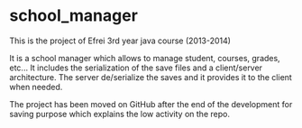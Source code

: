 school_manager
==============

This is the project of Efrei 3rd year java course (2013-2014)

It is a school manager which allows to manage student, courses, grades, etc...
It includes the serialization of the save files and a client/server architecture. The server de/serialize the saves and it provides it to the client when needed.

The project has been moved on GitHub after the end of the development for saving purpose which explains the low activity on the repo.
